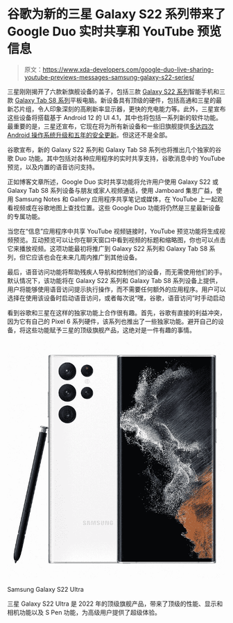 # 谷歌为新的三星 Galaxy S22 系列带来了 Google Duo 实时共享和 YouTube 预览信息

> 原文：<https://www.xda-developers.com/google-duo-live-sharing-youtube-previews-messages-samsung-galaxy-s22-series/>

三星刚刚揭开了六款新旗舰设备的盖子，包括三款 [Galaxy S22 系列](https://www.xda-developers.com/samsung-galaxy-s22-series-launch/)智能手机和三款 [Galaxy Tab S8 系列](https://www.xda-developers.com/samsung-galaxy-tab-s8-series-launch/)平板电脑。新设备具有顶级的硬件，包括高通和三星的最新芯片组，令人印象深刻的高刷新率显示器，更快的充电能力等。此外，三星宣布这些设备将搭载基于 Android 12 的 UI 4.1，其中也将包括一系列新的软件功能。最重要的是，三星还宣布，它现在将为所有新设备和一些旧旗舰提供[多达四次 Android 操作系统升级和五年的安全更新](https://www.xda-developers.com/samsung-promises-four-android-os-upgrades-flagships/)。但这还不是全部。

谷歌宣布，新的 Galaxy S22 系列和 Galaxy Tab S8 系列也将推出几个独家的谷歌 Duo 功能。其中包括对各种应用程序的实时共享支持，谷歌消息中的 YouTube 预览，以及内置的语音访问支持。

正如博客文章所述，Google Duo 实时共享功能将允许用户使用 Galaxy S22 或 Galaxy Tab S8 系列设备与朋友或家人视频通话，使用 Jamboard 集思广益，使用 Samsung Notes 和 Gallery 应用程序共享笔记或媒体，在 YouTube 上一起观看视频或在谷歌地图上查找位置。这些 Google Duo 功能将仍然是三星最新设备的专属功能。

当您在“信息”应用程序中共享 YouTube 视频链接时，YouTube 预览功能将生成视频预览。互动预览可以让你在聊天窗口中看到视频的标题和缩略图，你也可以点击它来播放视频。这项功能最初将推广到 Galaxy S22 系列和 Galaxy Tab S8 系列，但它应该也会在未来几周内推广到其他设备。

最后，语音访问功能将帮助残疾人导航和控制他们的设备，而无需使用他们的手。默认情况下，该功能将在 Galaxy S22 系列和 Galaxy Tab S8 系列设备上提供，用户将能够使用语音访问提示执行操作，而不需要任何额外的应用程序。用户可以选择在使用该设备时启动语音访问，或者每次说“嘿，谷歌，语音访问”时手动启动

看到谷歌和三星在这样的独家功能上合作很有趣。首先，谷歌有直接的利益冲突，因为它有自己的 Pixel 6 系列硬件，该系列也推出了一些独家功能。避开自己的设备，将这些功能赋予三星的顶级旗舰产品，这绝对是一件有趣的事情。

 <picture>![The Samsung Galaxy S22 Ultra is the top flagship for 2022, bringing over top of the line performance, display and camera capabilities alongside S Pen capabilities to deliver an ultra experience for power users.](img/9ece91033072839f67848f4df356ce53.png)</picture> 

Samsung Galaxy S22 Ultra

三星 Galaxy S22 Ultra 是 2022 年的顶级旗舰产品，带来了顶级的性能、显示和相机功能以及 S Pen 功能，为高级用户提供了超级体验。